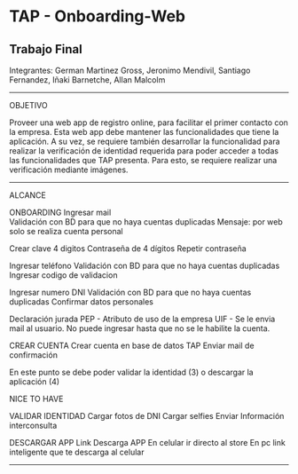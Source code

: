 # TAP - Onboarding-Web
Trabajo Final
----

Integrantes: German Martinez Gross, Jeronimo Mendivil, Santiago Fernandez, Iñaki Barnetche, Allan Malcolm

-----

OBJETIVO 

Proveer una web app de registro online, para facilitar el primer contacto con la empresa. Esta web app debe mantener las funcionalidades que tiene la aplicación. 
A su vez, se requiere también desarrollar la funcionalidad para realizar la verificación de identidad requerida para poder acceder a todas las funcionalidades que TAP presenta.
Para esto, se requiere realizar una verificación mediante imágenes.

----
ALCANCE

ONBOARDING
Ingresar mail  
Validación con BD para que no haya cuentas duplicadas
Mensaje: por web solo se realiza cuenta personal

Crear clave 4 digitos
Contraseña de 4 dígitos
Repetir contraseña

Ingresar teléfono
Validación con BD para que no haya cuentas duplicadas 
Ingresar codigo de validacion

Ingresar numero DNI
Validación con BD para que no haya cuentas duplicadas 
Confirmar datos personales

Declaración jurada 
PEP - Atributo de uso de la empresa
UIF  - Se le envia mail al usuario. No puede ingresar hasta que no se le habilite la cuenta. 

CREAR CUENTA
Crear cuenta en base de datos TAP
Enviar mail de confirmación





En este punto se debe poder validar la identidad (3) o descargar la aplicación (4)




NICE TO HAVE

VALIDAR IDENTIDAD
Cargar fotos de DNI
Cargar selfies
Enviar Información interconsulta

DESCARGAR APP
Link Descarga APP
En celular  ir directo al store
En pc link inteligente que te descarga al celular

---


